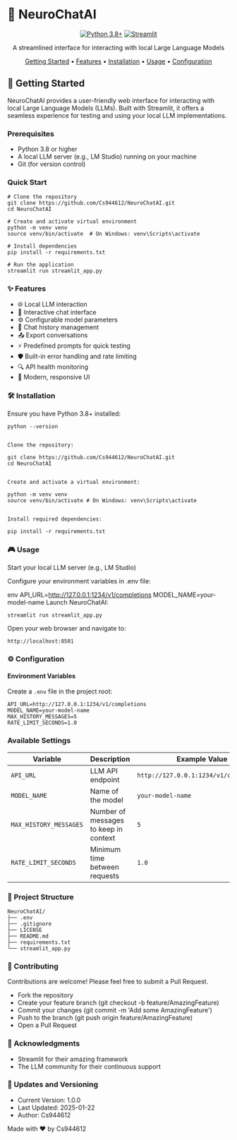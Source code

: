 # 🧠 NeuroChatAI

<div align="center">


[![Python 3.8+](https://img.shields.io/badge/python-3.8+-blue.svg)](https://www.python.org/downloads/)
[![Streamlit](https://img.shields.io/badge/Streamlit-1.24.0-red.svg)](https://streamlit.io)

A streamlined interface for interacting with local Large Language Models

[Getting Started](#-getting-started) •
[Features](#-features) •
[Installation](#-installation) •
[Usage](#-usage) •
[Configuration](#-configuration)

</div>

## 🚀 Getting Started

NeuroChatAI provides a user-friendly web interface for interacting with local Large Language Models (LLMs). Built with Streamlit, it offers a seamless experience for testing and using your local LLM implementations.

### Prerequisites

-   Python 3.8 or higher
-   A local LLM server (e.g., LM Studio) running on your machine
-   Git (for version control)

### Quick Start

```
# Clone the repository
git clone https://github.com/Cs944612/NeuroChatAI.git
cd NeuroChatAI

# Create and activate virtual environment
python -m venv venv
source venv/bin/activate  # On Windows: venv\Scripts\activate

# Install dependencies
pip install -r requirements.txt

# Run the application
streamlit run streamlit_app.py
```

### ✨ Features

- 🌐 Local LLM interaction
- 💬 Interactive chat interface
- ⚙️ Configurable model parameters
- 💾 Chat history management
- 📤 Export conversations
- ⚡ Predefined prompts for quick testing
- 🛡️ Built-in error handling and rate limiting
- 🔍 API health monitoring
- 🎨 Modern, responsive UI

### 🛠️ Installation

Ensure you have Python 3.8+ installed:

```
python --version


Clone the repository:

git clone https://github.com/Cs944612/NeuroChatAI.git
cd NeuroChatAI


Create and activate a virtual environment:

python -m venv venv
source venv/bin/activate # On Windows: venv\Scripts\activate


Install required dependencies:

pip install -r requirements.txt
```

### 🎮 Usage

Start your local LLM server (e.g., LM Studio)

Configure your environment variables in .env file:

env
API_URL=http://127.0.0.1:1234/v1/completions
MODEL_NAME=your-model-name
Launch NeuroChatAI:

```
streamlit run streamlit_app.py
```

Open your web browser and navigate to:

```
http://localhost:8501
```

### ⚙️ Configuration

#### Environment Variables

Create a `.env` file in the project root:

```
API_URL=http://127.0.0.1:1234/v1/completions
MODEL_NAME=your-model-name
MAX_HISTORY_MESSAGES=5
RATE_LIMIT_SECONDS=1.0
```

### Available Settings

| Variable               | Description                           | Example Value                          |
| ---------------------- | ------------------------------------- | -------------------------------------- |
| `API_URL`              | LLM API endpoint                      | `http://127.0.0.1:1234/v1/completions` |
| `MODEL_NAME`           | Name of the model                     | `your-model-name`                      |
| `MAX_HISTORY_MESSAGES` | Number of messages to keep in context | `5`                                    |
| `RATE_LIMIT_SECONDS`   | Minimum time between requests         | `1.0`                                  |

### 📁 Project Structure

```
NeuroChatAI/
├── .env
├── .gitignore
├── LICENSE
├── README.md
├── requirements.txt
└── streamlit_app.py
```

### 🤝 Contributing

Contributions are welcome! Please feel free to submit a Pull Request.

- Fork the repository
- Create your feature branch (git checkout -b feature/AmazingFeature)
- Commit your changes (git commit -m 'Add some AmazingFeature')
- Push to the branch (git push origin feature/AmazingFeature)
- Open a Pull Request


### 🙏 Acknowledgments

- Streamlit for their amazing framework
- The LLM community for their continuous support

### 🔄 Updates and Versioning

- Current Version: 1.0.0
- Last Updated: 2025-01-22
- Author: Cs944612

Made with ❤️ by Cs944612
